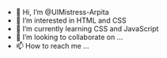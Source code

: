 - 👋 Hi, I’m @UIMistress-Arpita
- 👀 I’m interested in HTML and CSS
- 🌱 I’m currently learning CSS and JavaScript
- 💞️ I’m looking to collaborate on ...
- 📫 How to reach me ...

<!---
UIMistress-Arpita/UIMistress-Arpita is a ✨ special ✨ repository because its `README.md` (this file) appears on your GitHub profile.
You can click the Preview link to take a look at your changes.
--->
